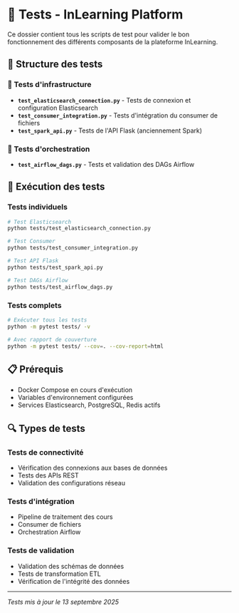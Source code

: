 # 🧪 Tests - InLearning Platform

Ce dossier contient tous les scripts de test pour valider le bon fonctionnement des différents composants de la plateforme InLearning.

## 📁 Structure des tests

### 🔧 Tests d'infrastructure
- **`test_elasticsearch_connection.py`** - Tests de connexion et configuration Elasticsearch
- **`test_consumer_integration.py`** - Tests d'intégration du consumer de fichiers
- **`test_spark_api.py`** - Tests de l'API Flask (anciennement Spark)

### 🌊 Tests d'orchestration
- **`test_airflow_dags.py`** - Tests et validation des DAGs Airflow

## 🚀 Exécution des tests

### Tests individuels
```bash
# Test Elasticsearch
python tests/test_elasticsearch_connection.py

# Test Consumer
python tests/test_consumer_integration.py

# Test API Flask
python tests/test_spark_api.py

# Test DAGs Airflow
python tests/test_airflow_dags.py
```

### Tests complets
```bash
# Exécuter tous les tests
python -m pytest tests/ -v

# Avec rapport de couverture
python -m pytest tests/ --cov=. --cov-report=html
```

## 📋 Prérequis

- Docker Compose en cours d'exécution
- Variables d'environnement configurées
- Services Elasticsearch, PostgreSQL, Redis actifs

## 🔍 Types de tests

### Tests de connectivité
- Vérification des connexions aux bases de données
- Tests des APIs REST
- Validation des configurations réseau

### Tests d'intégration
- Pipeline de traitement des cours
- Consumer de fichiers
- Orchestration Airflow

### Tests de validation
- Validation des schémas de données
- Tests de transformation ETL
- Vérification de l'intégrité des données

---
*Tests mis à jour le 13 septembre 2025* 